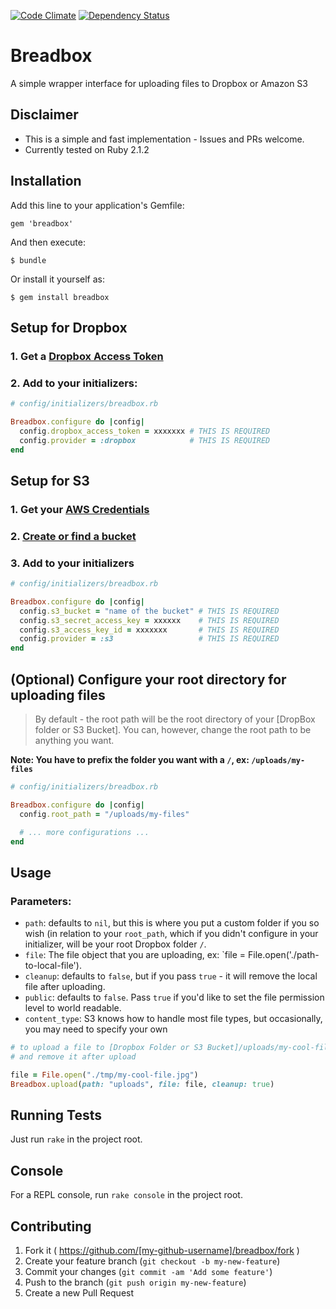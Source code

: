 [![Code Climate](https://codeclimate.com/github/ovenbits/breadbox/badges/gpa.svg)](https://codeclimate.com/github/ovenbits/breadbox)
[![Dependency Status](https://gemnasium.com/ovenbits/breadbox.svg)](https://gemnasium.com/ovenbits/breadbox)

# Breadbox

A simple wrapper interface for uploading files to Dropbox or Amazon S3

## Disclaimer

- This is a simple and fast implementation - Issues and PRs welcome.
- Currently tested on Ruby 2.1.2

## Installation

Add this line to your application's Gemfile:

    gem 'breadbox'

And then execute:

    $ bundle

Or install it yourself as:

    $ gem install breadbox


## Setup for Dropbox

### 1. Get a [Dropbox Access Token](https://www.dropbox.com/developers/blog/94/generate-an-access-token-for-your-own-account)
### 2. Add to your initializers:

```ruby
# config/initializers/breadbox.rb

Breadbox.configure do |config|
  config.dropbox_access_token = xxxxxxx # THIS IS REQUIRED
  config.provider = :dropbox            # THIS IS REQUIRED
end
```


## Setup for S3

### 1. Get your [AWS Credentials](http://infinitewp.com/knowledge-base/where-are-my-amazon-s3-credentials/)
### 2. [Create or find a bucket](http://docs.aws.amazon.com/AmazonS3/latest/gsg/CreatingABucket.html)
### 3. Add to your initializers

```ruby
# config/initializers/breadbox.rb

Breadbox.configure do |config|
  config.s3_bucket = "name of the bucket" # THIS IS REQUIRED
  config.s3_secret_access_key = xxxxxx    # THIS IS REQUIRED
  config.s3_access_key_id = xxxxxxx       # THIS IS REQUIRED
  config.provider = :s3                   # THIS IS REQUIRED
end
```

## (Optional) Configure your root directory for uploading files

> By default - the root path will be the root directory of your [DropBox folder or S3 Bucket].
You can, however, change the root path to be anything you want.

**Note: You have to prefix the folder you want with a `/`, ex: `/uploads/my-files`**

```ruby
# config/initializers/breadbox.rb

Breadbox.configure do |config|
  config.root_path = "/uploads/my-files"

  # ... more configurations ...
end
```

## Usage

### Parameters:

- `path`: defaults to `nil`, but this is where you put a custom folder if you so wish (in relation
  to your `root_path`, which if you didn't configure in your initializer, will be your root Dropbox
  folder `/`.
- `file`: The file object that you are uploading, ex: `file = File.open('./path-to-local-file').
- `cleanup`: defaults to `false`, but if you pass `true` - it will remove the local file after uploading.
- `public`: defaults to `false`. Pass `true` if you'd like to set the file permission level to world readable.
- `content_type`: S3 knows how to handle most file types, but occasionally, you may need to specify your own

```ruby
# to upload a file to [Dropbox Folder or S3 Bucket]/uploads/my-cool-file.jpg
# and remove it after upload

file = File.open("./tmp/my-cool-file.jpg")
Breadbox.upload(path: "uploads", file: file, cleanup: true)
```

## Running Tests
Just run `rake` in the project root.

## Console
For a REPL console, run `rake console` in the project root.

## Contributing

1. Fork it ( https://github.com/[my-github-username]/breadbox/fork )
2. Create your feature branch (`git checkout -b my-new-feature`)
3. Commit your changes (`git commit -am 'Add some feature'`)
4. Push to the branch (`git push origin my-new-feature`)
5. Create a new Pull Request
